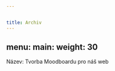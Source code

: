 ```yaml
---


title: Archiv
---
```


menu:
  main:
    weight: 30
---

Název: Tvorba Moodboardu pro náš web

<p> </p>

<h1> 


  

